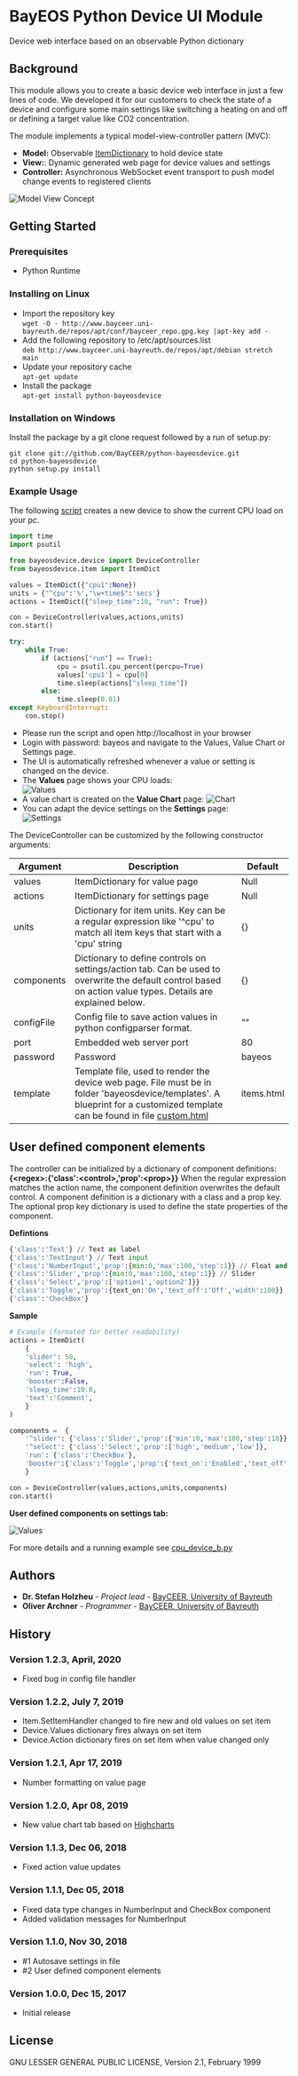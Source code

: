 # BayEOS Python Device UI Module
Device web interface based on an observable Python dictionary

## Background
This module allows you to create a basic device web interface in just a few lines of code.
We developed it for our customers to check the state of a device and configure some main settings like switching a heating on and off or defining a target value like CO2 concentration.  

The module implements a typical model-view-controller pattern (MVC):

  + **Model:** Observable [ItemDictionary](bayeosdevice/item.py) to hold device state
  + **View:**: Dynamic generated web page for device values and settings
  + **Controller:** Asynchronous WebSocket event transport to push model change events to registered clients 

![Model View Concept](docs/mvc.png)

## Getting Started
### Prerequisites
- Python Runtime

### Installing on Linux 
- Import the repository key  
`wget -O - http://www.bayceer.uni-bayreuth.de/repos/apt/conf/bayceer_repo.gpg.key |apt-key add -`
- Add the following repository to /etc/apt/sources.list  
`deb http://www.bayceer.uni-bayreuth.de/repos/apt/debian stretch main`
- Update your repository cache  
`apt-get update`
- Install the package  
`apt-get install python-bayeosdevice`

### Installation on Windows
Install the package by a git clone request followed by a run of setup.py:
``` 
git clone git://github.com/BayCEER/python-bayeosdevice.git
cd python-bayeosdevice
python setup.py install
```

### Example Usage 
The following [script](docs/cpudevice.py) creates a new device to show the current CPU load on your pc.
```python
import time
import psutil

from bayeosdevice.device import DeviceController
from bayeosdevice.item import ItemDict

values = ItemDict({"cpu1":None})  
units = {"^cpu":'%',"\w+time$":'secs'}      
actions = ItemDict({"sleep_time":10, "run": True})        

con = DeviceController(values,actions,units)
con.start()

try:
    while True:  
        if (actions["run"] == True):
            cpu = psutil.cpu_percent(percpu=True)        
            values['cpu1'] = cpu[0]                                 
            time.sleep(actions["sleep_time"])            
        else:
            time.sleep(0.01)     
except KeyboardInterrupt:
    con.stop()
```

- Please run the script and open http://localhost in your browser
- Login with password: bayeos and navigate to the Values, Value Chart or Settings page.
- The UI is automatically refreshed whenever a value or setting is changed on the device.
- The __Values__ page shows your CPU loads:  
![Values](docs/viewvalues.png)
- A value chart is created on the __Value Chart__ page:
![Chart](docs/viewchart.png)
- You can adapt the device settings on the __Settings__ page:  
![Settings](docs/viewsettings.png)

The DeviceController can be customized by the following constructor arguments:

Argument|Description|Default
--------|-----------|--------
values| ItemDictionary for value page| Null
actions|ItemDictionary for settings page| Null
units| Dictionary for item units. Key can be a regular expression like '^cpu' to match all item keys that start with a 'cpu' string| {}
components| Dictionary to define controls on settings/action tab. Can be used to overwrite the default control based on action value types. Details are explained below.| {} 
configFile | Config file to save action values in python configparser format.| ""
port|Embedded web server port|80
password|Password|bayeos
template|Template file, used to render the device web page. File must be in folder 'bayeosdevice/templates'. A blueprint for a customized template can be found in file [custom.html](bayeosdevice/templates/custom.html)|items.html  

## User defined component elements
The controller can be initialized by a dictionary of component definitions: __{\<regex>:{'class':\<control>,'prop':\<prop>}}__
When the regular expression matches the action name, the component definition overwrites the default control.
A component definition is a dictionary with a class and a prop key. The optional prop key dictionary is used to define the state properties of the component. 

__Defintions__
```Python
{'class':'Text'} // Text as label
{'class':'TextInput'} // Text input
{'class':'NumberInput','prop':{min:0,'max':100,'step':1}} // Float and Integer input values 
{'class':'Slider','prop':{min:0,'max':100,'step':1}} // Slider 
{'class':'Select','prop':['option1','option2']}} 
{'class':'Toggle','prop':{text_on:'On','text_off':'Off','width':100}}
{'class':'CheckBox'}
```

__Sample__

```Python
# Example (formated for better readability)
actions = ItemDict(
    {
    'slider': 50, 
    'select': 'high',
    'run': True, 
    'booster':False,    
    'sleep_time':10.0,
    'text':'Comment', 
    }
)        

components =  {
    '^slider': {'class':'Slider','prop':{'min':0,'max':100,'step':10}}, 
    '^select': {'class':'Select','prop':['high','medium','low']},
    'run': {'class':'CheckBox'},
    'booster':{'class':'Toggle','prop':{'text_on':'Enabled','text_off':'Disabled','width':200}}
    }    

con = DeviceController(values,actions,units,components)
con.start()
```
__User defined components on settings tab:__

![Values](docs/viewcontrols.png)

For more details and a running example see [cpu_device_b.py](docs/cpudevice_b.py)

## Authors 
* **Dr. Stefan Holzheu** - *Project lead* - [BayCEER, University of Bayreuth](https://www.bayceer.uni-bayreuth.de)
* **Oliver Archner** - *Programmer* - [BayCEER, University of Bayreuth](https://www.bayceer.uni-bayreuth.de)

## History
### Version 1.2.3, April, 2020
- Fixed bug in config file handler 
### Version 1.2.2, July 7, 2019
- Item.SetItemHandler changed to fire new and old values on set item
- Device.Values dictionary fires always on set item
- Device.Action dictionary fires on set item  when value changed only 
### Version 1.2.1, Apr 17, 2019
- Number formatting on value page 
### Version 1.2.0, Apr 08, 2019
- New value chart tab based on [Highcharts](https://www.highcharts.com/)
### Version 1.1.3, Dec 06, 2018
- Fixed action value updates
### Version 1.1.1, Dec 05, 2018
- Fixed data type changes in NumberInput and CheckBox component
- Added validation messages for NumberInput
### Version 1.1.0, Nov 30, 2018
- #1 Autosave settings in file
- #2 User defined component elements
### Version 1.0.0, Dec 15, 2017
- Initial release
## License
GNU LESSER GENERAL PUBLIC LICENSE, Version 2.1, February 1999

